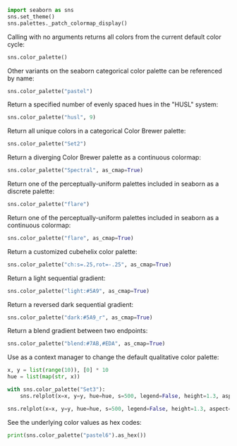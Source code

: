 ```python
import seaborn as sns
sns.set_theme()
sns.palettes._patch_colormap_display()
```
Calling with no arguments returns all colors from the current default
color cycle:

```python
sns.color_palette()
```
Other variants on the seaborn categorical color palette can be referenced by name:

```python
sns.color_palette("pastel")
```
Return a specified number of evenly spaced hues in the "HUSL" system:

```python
sns.color_palette("husl", 9)
```
Return all unique colors in a categorical Color Brewer palette:

```python
sns.color_palette("Set2")
```
Return a diverging Color Brewer palette as a continuous colormap:

```python
sns.color_palette("Spectral", as_cmap=True)
```
Return one of the perceptually-uniform palettes included in seaborn as a discrete palette:

```python
sns.color_palette("flare")
```
Return one of the perceptually-uniform palettes included in seaborn as a continuous colormap:

```python
sns.color_palette("flare", as_cmap=True)
```
Return a customized cubehelix color palette:

```python
sns.color_palette("ch:s=.25,rot=-.25", as_cmap=True)
```
Return a light sequential gradient:

```python
sns.color_palette("light:#5A9", as_cmap=True)
```
Return a reversed dark sequential gradient:

```python
sns.color_palette("dark:#5A9_r", as_cmap=True)
```
Return a blend gradient between two endpoints:

```python
sns.color_palette("blend:#7AB,#EDA", as_cmap=True)
```
Use as a context manager to change the default qualitative color palette:

```python
x, y = list(range(10)), [0] * 10
hue = list(map(str, x))
```


```python
with sns.color_palette("Set3"):
    sns.relplot(x=x, y=y, hue=hue, s=500, legend=False, height=1.3, aspect=4)

sns.relplot(x=x, y=y, hue=hue, s=500, legend=False, height=1.3, aspect=4)
```
See the underlying color values as hex codes:

```python
print(sns.color_palette("pastel6").as_hex())
```


```python

```
